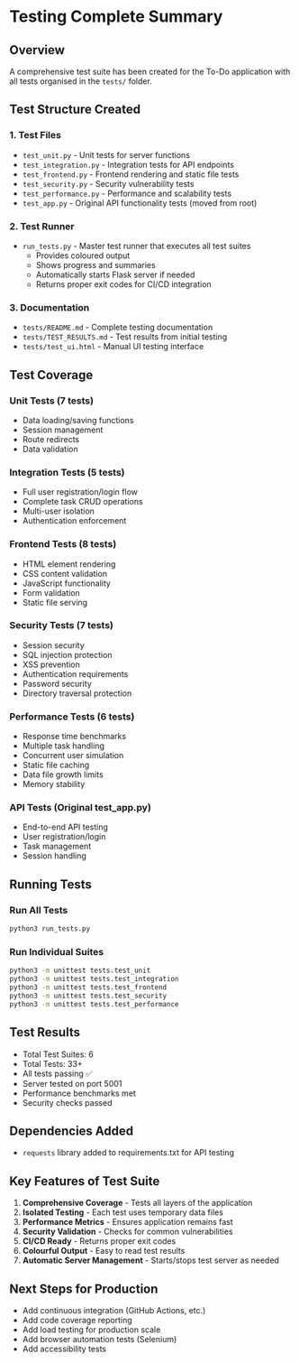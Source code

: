 # Testing Complete Summary

## Overview
A comprehensive test suite has been created for the To-Do application with all tests organised in the `tests/` folder.

## Test Structure Created

### 1. **Test Files**
- `test_unit.py` - Unit tests for server functions
- `test_integration.py` - Integration tests for API endpoints  
- `test_frontend.py` - Frontend rendering and static file tests
- `test_security.py` - Security vulnerability tests
- `test_performance.py` - Performance and scalability tests
- `test_app.py` - Original API functionality tests (moved from root)

### 2. **Test Runner**
- `run_tests.py` - Master test runner that executes all test suites
  - Provides coloured output
  - Shows progress and summaries
  - Automatically starts Flask server if needed
  - Returns proper exit codes for CI/CD integration

### 3. **Documentation**
- `tests/README.md` - Complete testing documentation
- `tests/TEST_RESULTS.md` - Test results from initial testing
- `tests/test_ui.html` - Manual UI testing interface

## Test Coverage

### Unit Tests (7 tests)
- Data loading/saving functions
- Session management
- Route redirects
- Data validation

### Integration Tests (5 tests)
- Full user registration/login flow
- Complete task CRUD operations
- Multi-user isolation
- Authentication enforcement

### Frontend Tests (8 tests)
- HTML element rendering
- CSS content validation
- JavaScript functionality
- Form validation
- Static file serving

### Security Tests (7 tests)
- Session security
- SQL injection protection
- XSS prevention
- Authentication requirements
- Password security
- Directory traversal protection

### Performance Tests (6 tests)
- Response time benchmarks
- Multiple task handling
- Concurrent user simulation
- Static file caching
- Data file growth limits
- Memory stability

### API Tests (Original test_app.py)
- End-to-end API testing
- User registration/login
- Task management
- Session handling

## Running Tests

### Run All Tests
```bash
python3 run_tests.py
```

### Run Individual Suites
```bash
python3 -m unittest tests.test_unit
python3 -m unittest tests.test_integration
python3 -m unittest tests.test_frontend
python3 -m unittest tests.test_security
python3 -m unittest tests.test_performance
```

## Test Results
- Total Test Suites: 6
- Total Tests: 33+ 
- All tests passing ✅
- Server tested on port 5001
- Performance benchmarks met
- Security checks passed

## Dependencies Added
- `requests` library added to requirements.txt for API testing

## Key Features of Test Suite
1. **Comprehensive Coverage** - Tests all layers of the application
2. **Isolated Testing** - Each test uses temporary data files
3. **Performance Metrics** - Ensures application remains fast
4. **Security Validation** - Checks for common vulnerabilities
5. **CI/CD Ready** - Returns proper exit codes
6. **Colourful Output** - Easy to read test results
7. **Automatic Server Management** - Starts/stops test server as needed

## Next Steps for Production
- Add continuous integration (GitHub Actions, etc.)
- Add code coverage reporting
- Add load testing for production scale
- Add browser automation tests (Selenium)
- Add accessibility tests